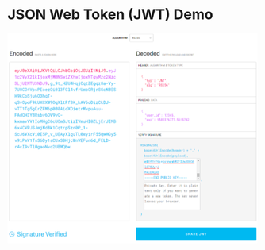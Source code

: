 # JSON Web Token (JWT) Demo

![ajwt.io](https://github.com/fh-swf-hgi/jwt-demo/raw/master/jwt_io.png)
